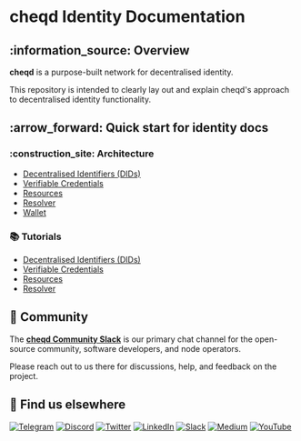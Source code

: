 # cheqd Identity Documentation

## :information\_source: Overview

**cheqd** is a purpose-built network for decentralised identity.

This repository is intended to clearly lay out and explain cheqd's approach to decentralised identity functionality.

## :arrow\_forward: Quick start for identity docs

### :construction\_site: Architecture

* [Decentralised Identifiers (DIDs)](design/did/README.md)
* [Verifiable Credentials](design/verifiable-credentials/README.md)
* [Resources](design/resources/README.md)
* [Resolver](design/resolver/README.md)
* [Wallet](design/wallet.md)

### :books: Tutorials

* [Decentralised Identifiers (DIDs)](tutorials/dids/README.md)
* [Verifiable Credentials](tutorials/verifiable-credentials/README.md)
* [Resources](tutorials/resources/README.md)
* [Resolver](tutorials/resolver/README.md)

## 💬 Community

The [**cheqd Community Slack**](http://cheqd.link/join-cheqd-slack) is our primary chat channel for the open-source community, software developers, and node operators.

Please reach out to us there for discussions, help, and feedback on the project.

## 🙋 Find us elsewhere

[![Telegram](https://img.shields.io/badge/Telegram-2CA5E0?style=for-the-badge\&logo=telegram\&logoColor=white)](https://t.me/cheqd) [![Discord](https://img.shields.io/badge/Discord-7289DA?style=for-the-badge\&logo=discord\&logoColor=white)](http://cheqd.link/discord-github) [![Twitter](https://img.shields.io/badge/Twitter-1DA1F2?style=for-the-badge\&logo=twitter\&logoColor=white)](https://twitter.com/intent/follow?screen\_name=cheqd\_io) [![LinkedIn](https://img.shields.io/badge/LinkedIn-0077B5?style=for-the-badge\&logo=linkedin\&logoColor=white)](http://cheqd.link/linkedin) [![Slack](https://img.shields.io/badge/Slack-4A154B?style=for-the-badge\&logo=slack\&logoColor=white)](http://cheqd.link/join-cheqd-slack) [![Medium](https://img.shields.io/badge/Medium-12100E?style=for-the-badge\&logo=medium\&logoColor=white)](https://blog.cheqd.io) [![YouTube](https://img.shields.io/badge/YouTube-FF0000?style=for-the-badge\&logo=youtube\&logoColor=white)](https://www.youtube.com/channel/UCBUGvvH6t3BAYo5u41hJPzw/)

